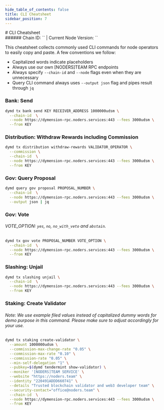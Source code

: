 ```yaml
---
hide_table_of_contents: false
title: CLI Cheatsheet
sidebar_position: 7
---
```


<div class="h1-with-icon icon-dymension">
# CLI Cheatsheet
</div>
###### Chain ID: `` | Current Node Version: ``

This cheatsheet collects commonly used CLI commands for node operators to easily copy and paste. A few conventions we follow:

- Capitalized words indicate placeholders
- Always use our own [NODERS]TEAM RPC endpoints
- Always specify `--chain-id` and `--node` flags even when they are unnecessary
- Query CLI command always uses `--output json` flag and pipes result through `jq`

### Bank: Send
```bash
dymd tx bank send KEY RECEIVER_ADDRESS 1000000udsm \
  --chain-id  \
  --node https://dymension-rpc.noders.services:443 --fees 3000udsm \
  --from KEY
```

### Distribution: Withdraw Rewards including Commission
```bash
dymd tx distribution withdraw-rewards VALIDATOR_OPERATOR \
  --commission \
  --chain-id  \
  --node https://dymension-rpc.noders.services:443 --fees 3000udsm \
  --from KEY
```

### Gov: Query Proposal
```bash
dymd query gov proposal PROPOSAL_NUMBER \
  --chain-id  \
  --node https://dymension-rpc.noders.services:443 --fees 3000udsm \
  --output json | jq
```

### Gov: Vote
###### VOTE_OPTION: `yes`, `no`, `no_with_veto` and `abstain`.
```bash
dymd tx gov vote PROPOSAL_NUMBER VOTE_OPTION \
  --chain-id  \
  --node https://dymension-rpc.noders.services:443 --fees 3000udsm \
  --from KEY
```

### Slashing: Unjail
```bash
dymd tx slashing unjail \
  --chain-id  \
  --node https://dymension-rpc.noders.services:443 --fees 3000udsm \
  --from KEY
```

### Staking: Create Validator
###### Note: We use example filed values instead of capitalized dummy words for demo purpose in this command. Please make sure to adjust accordingly for your use.
```bash
dymd tx staking create-validator \
  --amount 1000000udsm \
  --commission-max-change-rate "0.05" \
  --commission-max-rate "0.10" \
  --commission-rate "0.05" \
  --min-self-delegation "1" \
  --pubkey=$(dymd tendermint show-validator) \
  --moniker '[NODERS]TEAM SERVICE' \
  --website "https://noders.team" \
  --identity "220491ADDD660741" \
  --details "Trusted blockchain validator and web3 developer team" \
  --security-contact="office@noders.team" \
  --chain-id  \
  --node https://dymension-rpc.noders.services:443 --fees 3000udsm \
  --from KEY
```
